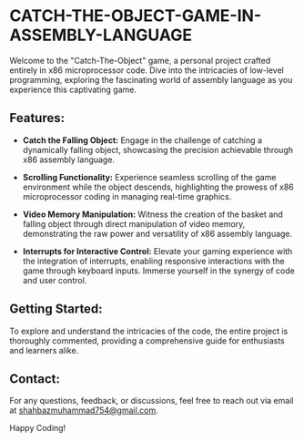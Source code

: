 # CATCH-THE-OBJECT-GAME-IN-ASSEMBLY-LANGUAGE

Welcome to the "Catch-The-Object" game, a personal project crafted entirely in x86 microprocessor code. Dive into the intricacies of low-level programming, exploring the fascinating world of assembly language as you experience this captivating game.

## Features:

- **Catch the Falling Object:**
  Engage in the challenge of catching a dynamically falling object, showcasing the precision achievable through x86 assembly language.

- **Scrolling Functionality:**
  Experience seamless scrolling of the game environment while the object descends, highlighting the prowess of x86 microprocessor coding in managing real-time graphics.

- **Video Memory Manipulation:**
  Witness the creation of the basket and falling object through direct manipulation of video memory, demonstrating the raw power and versatility of x86 assembly language.

- **Interrupts for Interactive Control:**
  Elevate your gaming experience with the integration of interrupts, enabling responsive interactions with the game through keyboard inputs. Immerse yourself in the synergy of code and user control.

## Getting Started:

To explore and understand the intricacies of the code, the entire project is thoroughly commented, providing a comprehensive guide for enthusiasts and learners alike.

## Contact:

For any questions, feedback, or discussions, feel free to reach out via email at shahbazmuhammad754@gmail.com.

Happy Coding!
